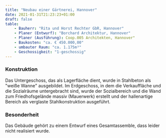 ```yaml
---
title: "Neubau einer Gärtnerei, Hannover"
date: 2021-01-31T21:23:23+01:00
draft: false
table:
    - Bauherr: "Rita und Horst Rechter GbR, Hannover"
    - Planer (Entwurf): "Borchard Architektur, Hannover"
    - Planer (Ausführung): Coop.005 Architekten, Hannover"
    - Baukosten: "ca. € 450.000,00"
    - umbauter Raum: "ca. 1.175m³"
    - Geschossigkeit: "1-geschossig"
---
```


### Konstruktion
Das Untergeschoss, das als Lagerfläche dient, wurde in Stahlbeton als "weiße Wanne" ausgebildet. Im Erdgeschoss, in dem die Verkauffläche und die Sozialräume untergebracht sind, wurde der Sozialbereich und die Wand zum Friedhofsgelände massiv (Mauerwerk) erstellt und der hallenartige Bereich als verglaste Stahlkonstruktion ausgeführt.

### Besonderheit
Das Gebäude gehört zu einem Entwurf eines Gesamtassemble, dass leider nicht realisiert wurde.